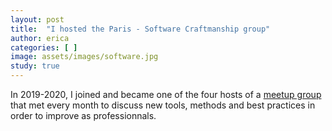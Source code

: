 ```yaml
---
layout: post
title:  "I hosted the Paris - Software Craftmanship group"
author: erica
categories: [ ]
image: assets/images/software.jpg
study: true
---
```


In 2019-2020, I joined and became one of the four hosts of a <a href="https://www.meetup.com/paris-software-craftsmanship/" target="_blank">meetup group</a> that met every month to discuss new tools, methods and best practices in order to improve as professionnals.